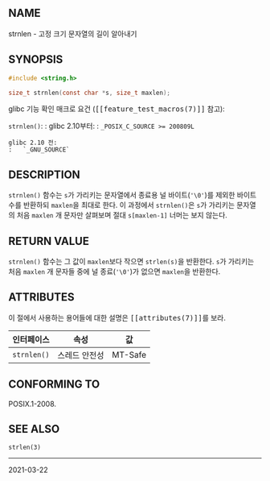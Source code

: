 ## NAME

strnlen - 고정 크기 문자열의 길이 알아내기

## SYNOPSIS

```c
#include <string.h>

size_t strnlen(const char *s, size_t maxlen);
```

glibc 기능 확인 매크로 요건 (<tt>[[feature_test_macros(7)]]</tt> 참고):

`strnlen()`:
:   glibc 2.10부터:
    :   `_POSIX_C_SOURCE >= 200809L`

    glibc 2.10 전:
    :   `_GNU_SOURCE`

## DESCRIPTION

`strnlen()` 함수는 `s`가 가리키는 문자열에서 종료용 널 바이트(`'\0'`)를 제외한 바이트 수를 반환하되 `maxlen`을 최대로 한다. 이 과정에서 `strnlen()`은 `s`가 가리키는 문자열의 처음 `maxlen` 개 문자만 살펴보며 절대 `s[maxlen-1]` 너머는 보지 않는다.

## RETURN VALUE

`strnlen()` 함수는 그 값이 `maxlen`보다 작으면 `strlen(s)`을 반환한다. `s`가 가리키는 처음 `maxlen` 개 문자들 중에 널 종료(`'\0'`)가 없으면 `maxlen`을 반환한다.

## ATTRIBUTES

이 절에서 사용하는 용어들에 대한 설명은 <tt>[[attributes(7)]]</tt>를 보라.

| 인터페이스 | 속성 | 값 |
| --- | --- | --- |
| `strnlen()` | 스레드 안전성 | MT-Safe |

## CONFORMING TO

POSIX.1-2008.

## SEE ALSO

`strlen(3)`

----

2021-03-22
